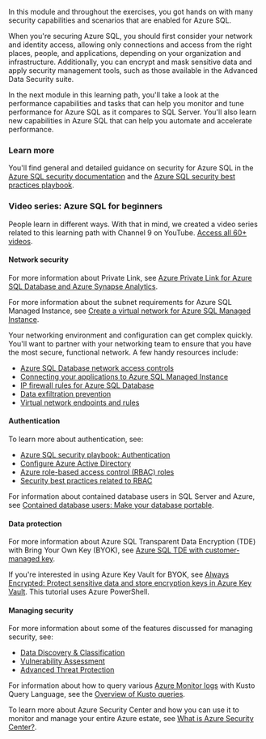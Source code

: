 In this module and throughout the exercises, you got hands on with many security capabilities and scenarios that are enabled for Azure SQL. 

When you're securing Azure SQL, you should first consider your network and identity access, allowing only connections and access from the right places, people, and applications, depending on your organization and infrastructure. Additionally, you can encrypt and mask sensitive data and apply security management tools, such as those available in the Advanced Data Security suite.

In the next module in this learning path, you'll take a look at the performance capabilities and tasks that can help you monitor and tune performance for Azure SQL as it compares to SQL Server. You'll also learn new capabilities in Azure SQL that can help you automate and accelerate performance.

### Learn more

You'll find general and detailed guidance on security for Azure SQL in the [Azure SQL security documentation](/azure/sql-database/sql-database-security-overview?azure-portal=true) and the [Azure SQL security best practices playbook](/azure/sql-database/sql-database-security-best-practice?azure-portal=true).

### Video series: Azure SQL for beginners

People learn in different ways. With that in mind, we created a video series related to this learning path with Channel 9 on YouTube. [Access all 60+ videos](https://aka.ms/azuresql4beginnersyt?azure-portal=true).

#### Network security

For more information about Private Link, see [Azure Private Link for Azure SQL Database and Azure Synapse Analytics](/azure/sql-database/sql-database-private-endpoint-overview?azure-portal=true). 

For more information about the subnet requirements for Azure SQL Managed Instance, see [Create a virtual network for Azure SQL Managed Instance](/azure/azure-sql/managed-instance/virtual-network-subnet-create-arm-template?azure-portal=true).  

Your networking environment and configuration can get complex quickly. You'll want to partner with your networking team to ensure that you have the most secure, functional network. A few handy resources include:  

* [Azure SQL Database network access controls](/azure/sql-database/sql-database-networkaccess-overview?azure-portal=true)
* [Connecting your applications to Azure SQL Managed Instance](/azure/sql-database/sql-database-managed-instance-connect-app?azure-portal=true)
* [IP firewall rules for Azure SQL Database](/azure/sql-database/sql-database-firewall-configure?azure-portal=true)
* [Data exfiltration prevention](/azure/sql-database/sql-database-private-endpoint-overview#data-exfiltration-prevention?azure-portal=true)  
* [Virtual network endpoints and rules](/azure/sql-database/sql-database-vnet-service-endpoint-rule-overview#anchor-how-to-by-using-firewall-portal-59j?azure-portal=true)  

#### Authentication

To learn more about authentication, see:  

* [Azure SQL security playbook: Authentication](/azure/sql-database/sql-database-security-best-practice#authentication?azure-portal=true)
* [Configure Azure Active Directory](/azure/security/fundamentals/database-best-practices#enable-database-authentication?azure-portal=true)  
* [Azure role-based access control (RBAC) roles](/azure/role-based-access-control/built-in-roles?azure-portal=true)
* [Security best practices related to RBAC](/azure/security/fundamentals/database-best-practices#protect-your-data-by-using-encryption-and-row-level-security?azure-portal=true)

For information about contained database users in SQL Server and Azure, see [Contained database users: Make your database portable](/sql/relational-databases/security/contained-database-users-making-your-database-portable?azure-portal=true&view=sql-server-ver15).  

#### Data protection

For more information about Azure SQL Transparent Data Encryption (TDE) with Bring Your Own Key (BYOK), see [Azure SQL TDE with customer-managed key](/azure/sql-database/transparent-data-encryption-byok-azure-sql?azure-portal=true&view=sql-server-ver15). 

If you're interested in using Azure Key Vault for BYOK, see [Always Encrypted: Protect sensitive data and store encryption keys in Azure Key Vault](/azure/sql-database/sql-database-always-encrypted-azure-key-vault?azure-portal=true&tabs=azure-powershell). This tutorial uses Azure PowerShell.

#### Managing security

For more information about some of the features discussed for managing security, see:  

* [Data Discovery & Classification](/azure/sql-database/sql-database-data-discovery-and-classification?azure-portal=true)  
* [Vulnerability Assessment](/azure/sql-database/sql-vulnerability-assessment?azure-portal=true)  
* [Advanced Threat Protection](/azure/sql-database/sql-database-threat-detection-overview?azure-portal=true)  

For information about how to query various [Azure Monitor logs](/azure/azure-monitor/log-query/log-query-overview?azure-portal=true) with Kusto Query Language, see the [Overview of Kusto queries](/azure/kusto/query/?azure-portal=true). 

To learn more about Azure Security Center and how you can use it to monitor and manage your entire Azure estate, see [What is Azure Security Center?](/azure/security-center/security-center-intro?azure-portal=true).